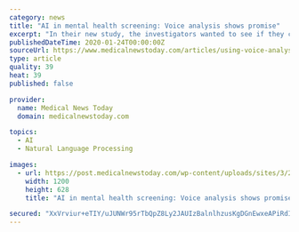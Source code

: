 ```yaml
---
category: news
title: "AI in mental health screening: Voice analysis shows promise"
excerpt: "In their new study, the investigators wanted to see if they could successfully use interactive voice recognition technology to screen for changes in mental health. The results, they say, have been promising so far. The researchers worked with 47 people receiving care at a community-based mental health clinic. All participants lived with a ..."
publishedDateTime: 2020-01-24T00:00:00Z
sourceUrl: https://www.medicalnewstoday.com/articles/using-voice-analysis-to-track-the-wellness-of-patients-with-mental-illness
type: article
quality: 39
heat: 39
published: false

provider:
  name: Medical News Today
  domain: medicalnewstoday.com

topics:
  - AI
  - Natural Language Processing

images:
  - url: https://post.medicalnewstoday.com/wp-content/uploads/sites/3/2020/01/iStock-577639382-1200x628.jpg
    width: 1200
    height: 628
    title: "AI in mental health screening: Voice analysis shows promise"

secured: "XxVrviur+eTIY/uJUNWr95rTbQpZ8Ly2JAUIzBalnlhzusKgDGnEwxeAPiRdIuPlr4ASmIpTraNH/vAouf0ATzC63zjdoL/Tac6O4l9meMYfi7hHM94x8mLWhApH1MQzt82j1y+EeM8o3kB8mqW4uu9yCd698JTcugFAi6DomEhG/hQPUdDNGqNOFbwhtHg5F7v25qqT78zY+eLLpJU9NtVtKA4wm2ulXHtqbcAoSudAEtaUcVh7XnvAn4f9ebZrvwkQaubbDkWysYMobj3cjj7mpHbLGZ6oRjcUSmOqWrPuoWqcxL1ZWmY6EmoZkiew;8EyRqAT1gcXgQZTDBM+lLw=="
---
```


